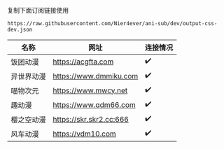 复制下面订阅链接使用
```
https://raw.githubusercontent.com/Nier4ever/ani-sub/dev/output-css-dev.json
```

| 名称 | 网址 | 连接情况 | 
| ------- | ------- | ------- | 
| 饭团动漫 | https://acgfta.com | :heavy_check_mark:   | 
| 异世界动漫 | https://www.dmmiku.com | :heavy_check_mark:   | 
| 喵物次元 | https://www.mwcy.net | :heavy_check_mark:   | 
| 趣动漫 | https://www.qdm66.com | :heavy_check_mark:   | 
| 樱之空动漫 | https://skr.skr2.cc:666 | :heavy_check_mark:   | 
| 风车动漫 | https://vdm10.com | :heavy_check_mark:   | 